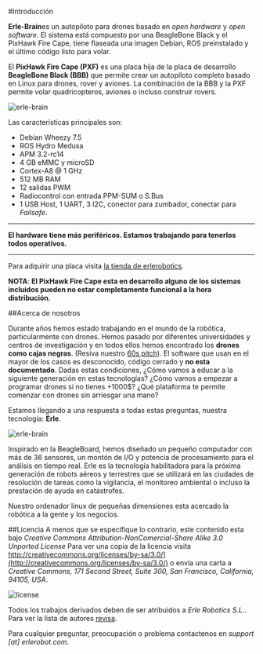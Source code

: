 #Introducción

**Erle-Brain**es un autopiloto para drones basado en *open hardware* y *open software*. El sistema está compuesto por una BeagleBone Black y el PixHawk Fire Cape, tiene flaseada una imagen Debian, ROS preinstalado y el último código listo para volar.

El **PixHawk Fire Cape (PXF)** es una placa hija de la placa de desarrollo **BeagleBone Black (BBB)** que permite crear un autopiloto completo basado en Linux para drones, rover y aviones. La combinación de la BBB y la PXF permite volar quadricopteros, aviones o incluso construir rovers.

![erle-brain](https://erlerobotics.com/blog/wp-content/uploads/2014/10/bbb_pxf_resize.png)

Las características principales son:
- Debian Wheezy 7.5
- ROS Hydro Medusa
- APM 3.2-rc14
- 4 GB eMMC y microSD
- Cortex-A8 @ 1 GHz
- 512 MB RAM
- 12 salidas PWM 
- Radiocontrol con entrada PPM-SUM o S.Bus
- 1 USB Host, 1 UART, 3 I2C, conector para zumbador, conectar para *Failsafe*.

-------

**El hardware tiene más periféricos. Estamos trabajando para tenerlos todos operativos.**

-------

Para adquirir una placa visita [la tienda de erlerobotics](https://erlerobotics.com/blog/product/erle-brain/).

**NOTA**: **El PixHawk Fire Cape esta en desarrollo alguno de los sistemas incluidos pueden no estar completamente funcional a la hora distribución.**

##Acerca de nosotros

Durante años hemos estado trabajando en el mundo de la robótica, particularmente con drones. Hemos pasado por diferentes universidades y centros de investigación y en todos ellos hemos encontrado los **drones como cajas negras**. (Resiva nuestro [60s pitch](https://www.youtube.com/watch?v=tKAqjyXaC18)). El software que usan en el mayor de los casos es desconocido, código cerrado y **no esta documentado**. Dadas estas condiciones, ¿Cómo vamos a educar a la siguiente generación en estas tecnologías? ¿Cómo vamos a empezar a programar drones si no tienes +1000$? ¿Qué plataforma te permite comenzar con drones sin arriesgar una mano?

Estamos llegando a una respuesta a todas estas preguntas, nuestra tecnología: **Erle**.

![erle-brain](http://erlerobotics.com/blog/wp-content/uploads/2014/10/20141029_202223.jpg)

Inspirado en la BeagleBoard, hemos diseñado un pequeño computador con más de 36 sensores, un montón de I/O y potencia de procesamiento para el análisis en tiempo real. Erle es la tecnología habilitadora para la próxima generación de robots aéreos y terrestres que se utilizará en las ciudades de resolución de tareas como la vigilancia, el monitoreo ambiental o incluso la prestación de ayuda en catástrofes.

Nuestro ordenador linux de pequeñas dimensiones esta acercado la robótica a la gente y los negocios.

##Licencia
A menos que se especifique lo contrario, este contenido esta bajo *Creative Commons Attribution-NonComercial-Share Alike 3.0 Unported License* Para ver una copia de la licencia visita http://creativecommons.org/licenses/by-sa/3.0/](http://creativecommons.org/licenses/by-sa/3.0/) o envía una carta a *Creative Commons, 171 Second Street, Suite 300, San Francisco, California, 94105, USA*.

![license](http://i.creativecommons.org/l/by-nc-sa/4.0/88x31.png)

Todos los trabajos derivados deben de ser atribuidos a *Erle Robotics S.L.*. Para ver la lista de autores [revisa](https://github.com/erlerobot/erle_gitbook_mavtools/graphs/contributors).

Para cualquier preguntar, preocupación o problema contactenos en *support [at] erlerobot.com*.


